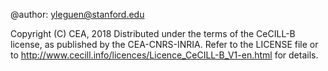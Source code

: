 @author: yleguen@stanford.edu

Copyright (C) CEA, 2018
Distributed under the terms of the CeCILL-B license, as published by
the CEA-CNRS-INRIA. Refer to the LICENSE file or to
http://www.cecill.info/licences/Licence_CeCILL-B_V1-en.html for details.
